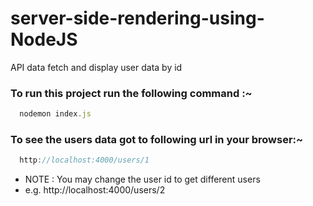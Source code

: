 # server-side-rendering-using-NodeJS
API data fetch and display user data by id
### To run this project run the following command :~
```js
  nodemon index.js
```
### To see the users data got to following url in your browser:~
```js
  http://localhost:4000/users/1
```
- NOTE : You may change the user id to get different users
- e.g. http://localhost:4000/users/2
